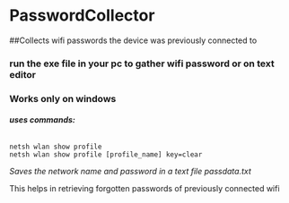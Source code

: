 # PasswordCollector
##Collects wifi passwords the device was previously connected to
### **run the exe file in your pc to gather wifi password or on text editor**
### **Works only on windows**
###### **uses commands:**
	netsh wlan show profile
	netsh wlan show profile [profile_name] key=clear

*Saves the network name and password in a text file passdata.txt*

This helps in retrieving forgotten passwords of previously connected wifi

